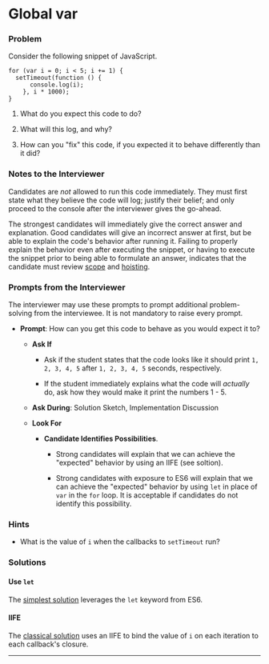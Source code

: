 # Global var

### Problem

Consider the following snippet of JavaScript.

```
for (var i = 0; i < 5; i += 1) {
  setTimeout(function () {
      console.log(i);
    }, i * 1000);
}
```

1. What do you expect this code to do?

2. What will this log, and why?

3. How can you "fix" this code, if you expected it to behave differently than it did?

### Notes to the Interviewer

Candidates are _not_ allowed to run this code immediately. They must first state what they believe the code will log; justify their belief; and only proceed to the console after the interviewer gives the go-ahead.

The strongest candidates will immediately give the correct answer and explanation. Good candidates will give an incorrect answer at first, but be able to explain the code's behavior after running it. Failing to properly explain the behavior even after executing the snippet, or having to execute the snippet prior to being able to formulate an answer, indicates that the candidate must review [scope](https://developer.mozilla.org/en-US/docs/Glossary/Scope) and [hoisting](https://developer.mozilla.org/en-US/docs/Glossary/Hoisting).

### Prompts from the Interviewer

The interviewer may use these prompts to prompt additional problem-solving from the interviewee. It is not mandatory to raise every prompt.

* **Prompt**: How can you get this code to behave as you would expect it to?

  * **Ask If**

    * Ask if the student states that the code looks like it should print `1, 2, 3, 4, 5` after `1, 2, 3, 4, 5` seconds, respectively.

    * If the student immediately explains what the code will _actually_ do, ask how they would make it print the numbers 1 - 5.

  * **Ask During**: Solution Sketch, Implementation Discussion

  * **Look For**

    * **Candidate Identifies Possibilities**.

      * Strong candidates will explain that we can achieve the "expected" behavior by using an IIFE (see soltion).

      * Strong candidates with exposure to ES6 will explain that we can achieve the "expected" behavior by using `let` in place of `var` in the `for` loop. It is acceptable if candidates do not identify this possibility.

### Hints

* What is the value of `i` when the callbacks to `setTimeout` run?

### Solutions

#### Use `let`

The [simplest solution](Solved/let_solution.js) leverages the `let` keyword from ES6.

#### IIFE

The [classical solution](Solved/closure_solution.js) uses an IIFE to bind the value of `i` on each iteration to each callback's closure.

- - -
